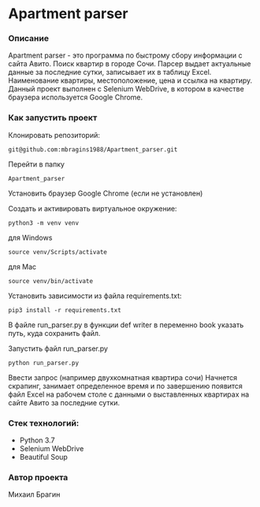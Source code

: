 # Apartment parser

### Описание 
Apartment parser - это программа по быстрому сбору информации с сайта Авито. Поиск квартир в городе Сочи. Парсер выдает актуальные данные за последние сутки, записывает их в таблицу Excel. Наименование квартиры, местоположение, цена и ссылка на квартиру. Данный проект выполнен с Selenium WebDrive, в котором в качестве браузера используется Google Chrome.

### Как запустить проект

Клонировать репозиторий:

```
git@github.com:mbragins1988/Apartment_parser.git
```

Перейти в папку

```
Apartment_parser
```

Установить браузер Google Chrome (если не установлен)

Cоздать и активировать виртуальное окружение:

```
python3 -m venv venv
```
для Windows
```
source venv/Scripts/activate
```
для Mac
```
source venv/bin/activate
```

Установить зависимости из файла requirements.txt:

```
pip3 install -r requirements.txt
```

В файле run_parser.py в функции def writer в переменно book указать путь, куда сохранить файл.

Запустить файл run_parser.py

```
python run_parser.py
```

Ввести запрос (например двухкомнатная квартира сочи)
Начнется скрапинг, занимает определенное время и по завершению появится файл Excel на рабочем столе с данными о выставленных квартирах на сайте Авито за последние сутки.

### Стек технологий:
- Python 3.7
- Selenium WebDrive
- Beautiful Soup

### Автор проекта
Михаил Брагин
